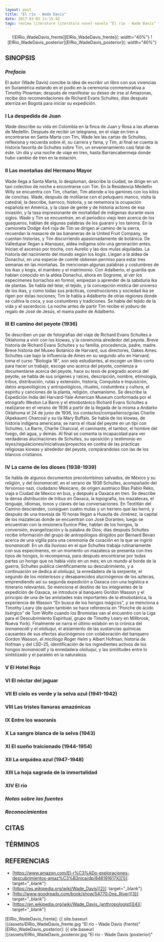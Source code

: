 ```yaml
---
layout: post
title: "El río - Wade Davis"
date: 2017-03-02 11:15:42
tags: review literature literatura novel novela "El río - Wade Davis" "El río" "Wade Davis" ElRío_WadeDavis ElRio_WadeDavis ElRío ElRio WadeDavis
---
```




<div style="text-align:center" markdown="1">
![ElRio_WadeDavis_frente][ElRio_WadeDavis_frente]{: width="40%"}
![ElRio_WadeDavis_posterior][ElRio_WadeDavis_posterior]{: width="40%"}
</div>



## SINOPSIS

### *Prefacio*
El autor (Wade Davis) concibe la idea de escribir un libro con sus vivencias en Suramérica estando en el podio en la ceremonia conmemorativa a Timothy Plowman; después de manifestar su deseo de irse al Amazonas, recibe dos recomendaciones de Richard Evans Schultes, días después aterriza en Bogotá para iniciar su expedición.


### I La despedida de Juan
Wade describe su vida en Colombia en la finca de Juan y Rosa a las afueras de Medellín. Después de recibir un telegrama, en el viaje en tren a encontrarse en Santa Marta con Tim, Wade lee las cartas de Schultes, reflexiona y recuerda sobre él, su carrera y fama, y Tim, al final se cuenta la historia favorita de Schultes sobre Tim, un envenenamiento casi fatal de éste. Un día y una noche de viaje en tren, hasta Barrancabermeja donde hubo cambio de tren en la estación.


### II Las montañas del Hermano Mayor
Wade llega a Santa Marta, lo despluman, describe la ciudad, se dirige en un taxi colectivo de noche a encontrarse con Tim. En la Residencia Medellín Willy se encuentra con Tim, charlan, Tim atiende a los gamines con los kilos de conchas. Wade, después de motilarse con el peluquero manco, visita la catedral, la describe, barroco, historia, y se rememora la ocupación española en América, y la clase de gente y de historia actores de esa invasión, y la tasa impresionante de mortalidad de indígenas durante esos siglos. Wade y Tim se encuentran, en el periodico viejo leen acerca de los guaqueros, hablan de algunas palabras de los guaraní y los tairona. En la camioneta Dodge 4x4 roja de Tim se dirigen al camino de la sierra, recuerdan la masacre de las bananeras de la United Fruit Company, se cuentan historias, y Tim discurriendo apasionadamente de botánica. De Valledupar llegan a Atanquez, aldea indígena sólo una generación antes. Inician el ascenso por trocha, con Aurelio y las dos mulas alquiladas. La historia del nacimiento del mundo según los kogis. Llegan a la aldea de Donachuí, en una especie de comité obtienen permiso para estar tres semanas en las montañas. Se mencionan algunas palabras y costumbres de los ikas y kogis, el mambeo y el matrimonio. Con Adalberto, el guardia que habían conocido en la aldea Donachuí, ahora en Sogrome, al ver los especímenes borrachos en formol, empiezan a aprender de la sabiduría ika de plantas. Se habla del telar, el tejido, y la concepción mística del universo de los ikas, y como todas sus prácticas, construcciones y sociedad ika se rigen por éstas nociones; Tim le habla a Adalberto de otras regiones donde se cultiva la coca, y sus costumbres y tradiciones. Se habla del tejido de la vida y el sacerdocio. La noche antes de partir Tim recibe el *yoburu* de regalo de José de Jesús, el mama padre de Adalberto.


### III El camino del peyote (1936)
Se describen un par de fotografías del viaje de Richard Evans Schultes a Oklahoma a vivir con los kiowas, y la ceremonia alrededor del peyote. Breve historia de Richard Evans Schultes y su familia, procedencia, padre, madre. Breve historia del Museo Botánico de Harvard, sus directores, Oakes Ames. Schultes cae bajo la influencia de Ames en su segundo año en Harvard, toma el curso "Biología 16", son seis estudiantes, al escoger un libro corto para hacer un trabajo, escoge uno acerca del peyote, comienza a documentarse acerca del peyote, hace su tesis de pregrado acerca del peyote, se habla de sus orígenes y raíces, descripción, nombre, etimología, tribus, distribución, rutas y extensión, historia, Conquista e Inquisición, datos arqueológicos y antropológicos, rituales, costumbres y cultura, el espíritu y canciones de la planta, religión, chamanismo. Se describe la Expedición India del Harvard-Yale-American Museum conformada por el etnógrafo Weston La Barre y el etnobotánico Richard Evans Schultes a realizarse en el verano de 1936 a partir de la llegada de la misma a Andarko Oklahoma el 24 de junio de 1936, los contactos/compañeros/guías Charlie (Apekaum) Charcoal y su tía Mary Buffalo. Se habla de los kiowas, de historia indígena americana; se narra el ritual del peyote en un tipi con Schultes, La Barre, Charlie Charcoal, el caminante, el tambor, el hombre del fuego, del agua, y demás. Al final se comenta la incapacidad para ver verdaderas alucinaciones de Schultes, su oposición y testimonio en leyes/regulaciones/iniciativas/proyectos en contra de las prácticas religiosas kiowas y alrededor del peyote, compárandolas con las de los blancos cristianos.


### IV La carne de los dioses (1938-1939)
Se habla de algunos documentos precolombinos salvados, de México y su religión, y del *teonanacatl*; en el verano de 1938 Schultes, acompañado del fervoroso nazi, ciudadano Mexicano, de orígen austriaco Blas Pablo Reko, viaja a Ciudad de Mexico en bus, y después a Oaxaca en tren. Se describe la densa distribución de tribus en Oaxaca, la topografía, los mazatecas, el lenguaje, idiomas, tonos y claves de las conversaciones. En Teotitlán del Camino descienden, consiguen cuatro mulas y un herrero que las herró, y después de una travesía de 10 horas llegan a Huautla de Jiménez, la capital de los mazatecas donde se encuentran con José Dorantes; luego se encuentran con la misionera Eunice Pike, hablan de los hongos, la conversión, evangelización y la palabra de Dios; días después Schultes recibe información del grupo de antropólogos dirigidos por Bernard Bevan acerca de una vigilia para una ceremonia de curación en la que se ingirió *teonanacatl*. En un día lluvioso en el que Schultes trabaja rutinariamente con sus especímenes, en un momento un mazateca se presenta con tres tipos de hongos, lo recompensa, para después encontrarse por todas partes un hongo que no había visto en un mes; en un mundo al borde de la guerra, Schultes publica científicamente su descubrimiento, y a continuación se dedica al *ololiuqui*, la enredadera de la serpiente, el segundo de los misteriosos y desaparecidos alucinógenos de los aztecas, emprendiendo así su segunda expedición a Oaxaca con una logística e itinerario relevantes. Se menciona el destino de los integrantes de la expedición de Oaxaca, se introduce al banquero Gordon Wasson y el principio de una de las amistades más importantes de la etnobotánica, la experiencia de Wasson "En busca de los hongos mágicos", y se menciona a Timothy Leary (de quien también se hace referencia en "Ponche de ácido lisérgico" de Tom Wolfe cuando los Bromistas van al encuentro con la Liga para el Descubrimiento Espiritual, grupo de Timothy Leary en Millbrook, Nueva York). Finalmente se narra el último eslabón en la crónica del *teonanacatl* y el *ololiuqui*, el aislamiento de las sustancias químicas causantes de sus efectos alucinógenos con colaboración del banquero Gordon Wasson, el micólogo Roger Heim y Albert Hofman; historia de Hofman y del LSD-25, identificación de los ingredientes activos de los hongos *teonanacatl* y la enredadera *ololiuqui*, y las similitudes entre lo sintetizado y el paralelo en la naturaleza.


### V El Hotel Rojo


### VI El néctar del jaguar


### VII El cielo es verde y la selva azul (1941-1942)


### VIII Las tristes llanuras amazónicas


### IX Entre los waoranis


### X La sangre blanca de la selva (1943)


### XI El sueño traicionado (1944-1954)


### XII La orquídea azul (1947-1948)


### XIII La hoja sagrada de la inmortalidad


### XIV El río


### *Notas sobre las fuentes*


### *Reconocimientos*



## CITAS



## TÉRMINOS



## REFERENCIAS
* [https://www.amazon.com/El-r%C3%ADo-exploraciones-descubrimientos-amaz%C3%B3nica/dp/848191617X][1]{: target="_blank"}
* [https://es.wikipedia.org/wiki/Wade_Davis][2]{: target="_blank"}
* [http://www.goodreads.com/book/show/54770.One_River][3]{: target="_blank"}
* [https://en.wikipedia.org/wiki/Wade_Davis_(anthropologist)][4]{: target="_blank"}



[1]: https://www.amazon.com/El-r%C3%ADo-exploraciones-descubrimientos-amaz%C3%B3nica/dp/848191617X
[2]: https://es.wikipedia.org/wiki/Wade_Davis
[3]: http://www.goodreads.com/book/show/54770.One_River
[4]: https://en.wikipedia.org/wiki/Wade_Davis_(anthropologist)



[ElRio_WadeDavis_frente]: {{ site.baseurl }}/assets/ElRio_WadeDavis_frente.jpg "El río - Wade Davis (frente)"
[ElRio_WadeDavis_posterior]: {{ site.baseurl }}/assets/ElRio_WadeDavis_posterior.jpg "El río - Wade Davis (posterior)"
